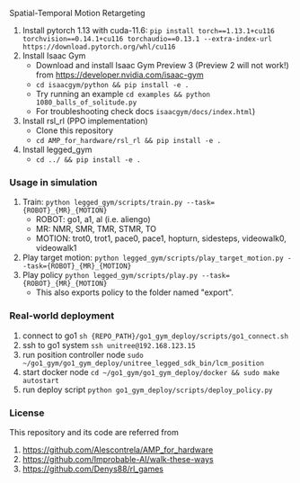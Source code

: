 Spatial-Temporal Motion Retargeting

1. Install pytorch 1.13 with cuda-11.6:
`pip install torch==1.13.1+cu116 torchvision==0.14.1+cu116 torchaudio==0.13.1 --extra-index-url https://download.pytorch.org/whl/cu116`
2. Install Isaac Gym
   - Download and install Isaac Gym Preview 3 (Preview 2 will not work!) from https://developer.nvidia.com/isaac-gym
   - `cd isaacgym/python && pip install -e .`
   - Try running an example `cd examples && python 1080_balls_of_solitude.py`
   - For troubleshooting check docs `isaacgym/docs/index.html`)
3. Install rsl_rl (PPO implementation)
   - Clone this repository
   -  `cd AMP_for_hardware/rsl_rl && pip install -e .`
4. Install legged_gym
   - `cd ../ && pip install -e .`

### Usage in simulation ###
1. Train:
    `python legged_gym/scripts/train.py --task={ROBOT}_{MR}_{MOTION}`
    -  ROBOT: go1, a1, al (i.e. aliengo)
    -  MR: NMR, SMR, TMR, STMR, TO
    -  MOTION: trot0, trot1, pace0, pace1, hopturn, sidesteps, videowalk0, videowalk1
2. Play target motion:
`python legged_gym/scripts/play_target_motion.py --task={ROBOT}_{MR}_{MOTION}`
3. Play policy
`python legged_gym/scripts/play.py --task={ROBOT}_{MR}_{MOTION}`
    - This also exports policy to the folder named "export".


### Real-world deployment  ###
1. connect to go1
`sh {REPO_PATH}/go1_gym_deploy/scripts/go1_connect.sh`
2. ssh to go1 system
`ssh unitree@192.168.123.15`
3. run position controller node
`sudo ~/go1_gym/go1_gym_deploy/unitree_legged_sdk_bin/lcm_position`
4. start docker node
`cd ~/go1_gym/go1_gym_deploy/docker && sudo make autostart`
5. run deploy script
`python go1_gym_deploy/scripts/deploy_policy.py`

### License ###
This repository and its code are referred from
1. https://github.com/Alescontrela/AMP_for_hardware
2. https://github.com/Improbable-AI/walk-these-ways
3. https://github.com/Denys88/rl_games

